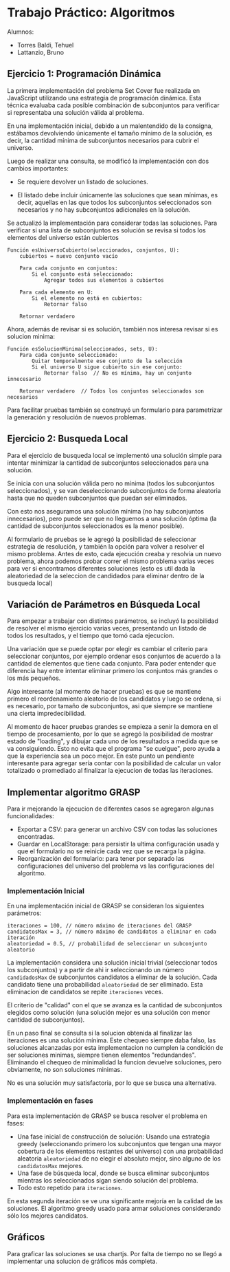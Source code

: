 # Trabajo Práctico: Algoritmos

Alumnos:
- Torres Baldi, Tehuel
- Lattanzio, Bruno



## Ejercicio 1: Programación Dinámica

La primera implementación del problema Set Cover fue realizada en JavaScript utilizando una estrategia de programación dinámica. Esta técnica evaluaba cada posible combinación de subconjuntos para verificar si representaba una solución válida al problema.

En una implementación inicial, debido a un malentendido de la consigna, estábamos devolviendo únicamente el tamaño mínimo de la solución, es decir, la cantidad mínima de subconjuntos necesarios para cubrir el universo.

Luego de realizar una consulta, se modificó la implementación con dos cambios importantes:

- Se requiere devolver un listado de soluciones.

- El listado debe incluir únicamente las soluciones que sean mínimas, es decir, aquellas en las que todos los subconjuntos seleccionados son necesarios y no hay subconjuntos adicionales en la solución.

Se actualizó la implementación para considerar todas las soluciones. Para verificar si una lista de subconjuntos es solución se revisa si todos los elementos del universo están cubiertos

```
Función esUniversoCubierto(seleccionados, conjuntos, U):
    cubiertos = nuevo conjunto vacío

    Para cada conjunto en conjuntos:
        Si el conjunto está seleccionado:
            Agregar todos sus elementos a cubiertos

    Para cada elemento en U:
        Si el elemento no está en cubiertos:
            Retornar falso

    Retornar verdadero
```

Ahora, además de revisar si es solución, también nos interesa revisar si es solucion minima:

```
Función esSolucionMinima(seleccionados, sets, U):
    Para cada conjunto seleccionado:
        Quitar temporalmente ese conjunto de la selección
        Si el universo U sigue cubierto sin ese conjunto:
            Retornar falso  // No es mínima, hay un conjunto innecesario

    Retornar verdadero  // Todos los conjuntos seleccionados son necesarios
```

Para facilitar pruebas también se construyó un formulario para parametrizar la generación y resolución de nuevos problemas.

## Ejercicio 2: Busqueda Local

Para el ejercicio de busqueda local se implementó una solución simple para intentar minimizar la cantidad de subconjuntos seleccionados para una solución.

Se inicia con una solución válida pero no mínima (todos los subconjuntos seleccionados), y se van deseleccionando subconjuntos de forma aleatoria hasta que no queden subconjuntos que puedan ser eliminados.

Con esto nos aseguramos una solución mínima (no hay subconjuntos innecesarios), pero puede ser que no lleguemos a una solución óptima (la cantidad de subconjuntos seleccionados es la menor posible).

Al formulario de pruebas se le agregó la posibilidad de seleccionar estrategia de resolución, y también la opción para volver a resolver el mismo problema. Antes de esto, cada ejecución creaba y resolvía un nuevo problema, ahora podemos probar correr el mismo problema varias veces para ver si encontramos diferentes soluciones (esto es util dada la aleatoriedad de la seleccion de candidados para eliminar dentro de la busqueda local)

## Variación de Parámetros en Búsqueda Local

Para empezar a trabajar con distintos parámetros, se incluyó la posibilidad de resolver el mismo ejercicio varias veces, presentando un listado de todos los resultados, y el tiempo que tomó cada ejecucion.

Una variación que se puede optar por elegir es cambiar el criterio para seleccionar conjuntos, por ejemplo ordenar esos conjuntos de acuerdo a la cantidad de elementos que tiene cada conjunto. Para poder entender que diferencia hay entre intentar eliminar primero los conjuntos más grandes o los más pequeños.

Algo interesante (al momento de hacer pruebas) es que se mantiene primero el reordenamiento aleatorio de los candidatos y luego se ordena, si es necesario, por tamaño de subconjuntos, asi que siempre se mantiene una cierta impredecibilidad.

Al momento de hacer pruebas grandes se empieza a senir la demora en el tiempo de procesamiento, por lo que se agregó la posibilidad de mostrar estado de "loading", y dibujar cada uno de los resultados a medida que se va consiguiendo. Esto no evita que el programa "se cuelgue", pero ayuda a que la experiencia sea un poco mejor. En este punto un pendiente interesante para agregar sería contar con la posibilidad de calcular un valor totalizado o promediado al finalizar la ejecucion de todas las iteraciones.

## Implementar algoritmo GRASP

Para ir mejorando la ejecucion de diferentes casos se agregaron algunas funcionalidades:
- Exportar a CSV: para generar un archivo CSV con todas las soluciones encontradas.
- Guardar en LocalStorage: para persistir la ultima configuración usada y que el formulario no se reinicie cada vez que se recarga la página.
- Reorganización del formulario: para tener por separado las configuraciones del universo del problema vs las configuraciones del algoritmo.

### Implementación Inicial

En una implementación inicial de GRASP se consideran los siguientes parámetros:

```
iteraciones = 100, // número máximo de iteraciones del GRASP
candidatosMax = 3, // número máximo de candidatos a eliminar en cada iteración
aleatoriedad = 0.5, // probabilidad de seleccionar un subconjunto aleatorio
```

La implementación considera una solución inicial trivial (seleccionar todos los subconjuntos) y a partir de ahi ir seleccionando un número `candidadosMax` de subconjuntos candidatos a eliminar de la solución. Cada candidato tiene una probabilidad `aleatoriedad` de ser eliminado. Esta eliminacion de candidatos se repite `iteraciones` veces.

El criterio de "calidad" con el que se avanza es la cantidad de subconjuntos elegidos como solución (una solución mejor es una solución con menor cantidad de subconjuntos).

En un paso final se consulta si la solucion obtenida al finalizar las iteraciones es una solución mínima. Este chequeo siempre daba falso, las soluciones alcanzadas por esta implementacion no cumplen la condición de ser soluciones minimas, siempre tienen elementos "redundandes". Eliminando el chequeo de minimalidad la funcion devuelve soluciones, pero obviamente, no son soluciones minimas.

No es una solución muy satisfactoria, por lo que se busca una alternativa.

### Implementación en fases

Para esta implementación de GRASP se busca resolver el problema en fases:
- Una fase inicial de construcción de solución: Usando una estrategia greedy (seleccionando primero los subconjuntos que tengan una mayor cobertura de los elementos restantes del universo) con una probabilidad aleatoria `aleatoriedad` de no elegir el absoluto mejor, sino alguno de los `candidatosMax` mejores.
- Una fase de búsqueda local, donde se busca eliminar subconjuntos mientras los seleccionados sigan siendo solución del problema.
- Todo esto repetido para `iteraciones`.

En esta segunda iteración se ve una significante mejoría en la calidad de las soluciones. El algoritmo greedy usado para armar soluciones considerando sólo los mejores candidatos.

## Gráficos

Para graficar las soluciones se usa chartjs. Por falta de tiempo no se llegó a implementar una solucion de gráficos más completa.
